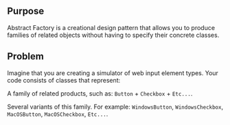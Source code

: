 ## Purpose

Abstract Factory is a creational design pattern that allows you to produce families of related objects without having to specify their concrete classes.

## Problem 

Imagine that you are creating a simulator of web input element types. Your code consists of classes that represent:

A family of related products, such as: ```Button``` + ```Checkbox``` + ```Etc...```.

Several variants of this family. For example: ```WindowsButton```, ```WindowsCheckbox```, ```MacOSButton```, ```MacOSCheckbox```, ```Etc...```.
